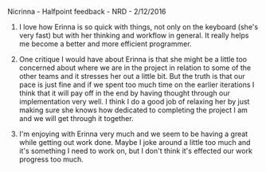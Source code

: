 Nicrinna - Halfpoint feedback - NRD - 2/12/2016

1. I love how Erinna is so quick with things, not only on the keyboard (she's very fast) but with her thinking and workflow in general. It really helps me become a better and more efficient programmer.

2. One critique I would have about Erinna is that she might be a little too concerned about where we are in the project in relation to some of the other teams and it stresses her out a little bit. But the truth is that our pace is just fine and if we spent too much time on the earlier iterations I think that it will pay off in the end by having thought through our implementation very well. I think I do a good job of relaxing her by just making sure she knows how dedicated to completing the project I am and we will get through it together.

3. I'm enjoying with Erinna very much and we seem to be having a great while getting out work done. Maybe I joke around a little too much and it's something I need to work on, but I don't think it's effected our work progress too much.
